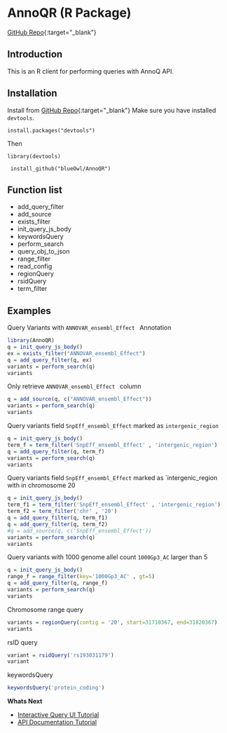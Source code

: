 ---
---
# AnnoQR (R Package)

[GitHub Repo](https://github.com/USCbiostats/AnnoQR){:target="_blank"}

## Introduction

This is an R client for performing queries with AnnoQ API.

## Installation

Install from [GitHub Repo](https://github.com/USCbiostats/AnnoQR){:target="_blank"}
Make sure you have installed `devtools`.

`install.packages("devtools")`

Then 

`library(devtools)`

` install_github("blueOwl/AnnoQR")`

## Function list

* add\_query\_filter
* add\_source
* exists\_filter
* init\_query\_js\_body
* keywordsQuery
* perform\_search
* query\_obj\_to\_json
* range\_filter
* read\_config
* regionQuery
* rsidQuery
* term\_filter

## Examples

Query Variants with `ANNOVAR_ensembl_Effect ` Annotation

```R
library(AnnoQR)
q = init_query_js_body()
ex = exists_filter("ANNOVAR_ensembl_Effect")
q = add_query_filter(q, ex)
variants = perform_search(q)
variants
```




Only retrieve `ANNOVAR_ensembl_Effect ` column

```R
q = add_source(q, c("ANNOVAR_ensembl_Effect"))
variants = perform_search(q)
variants
```



Query variants field `SnpEff_ensembl_Effect` marked as `intergenic_region`

```R
q = init_query_js_body()
term_f = term_filter('SnpEff_ensembl_Effect' , 'intergenic_region')
q = add_query_filter(q, term_f)
variants = perform_search(q)
variants
```


Query variants field `SnpEff_ensembl_Effect` marked as `intergenic_region with in chromosome 20

```R
q = init_query_js_body()
term_f1 = term_filter('SnpEff_ensembl_Effect' , 'intergenic_region')
term_f2 = term_filter('chr' , '20')
q = add_query_filter(q, term_f1)
q = add_query_filter(q, term_f2)
#q = add_source(q, c('SnpEff_ensembl_Effect'))
variants = perform_search(q)
variants
```

Query variants with 1000 genome allel count `1000Gp3_AC` larger than 5

```R
q = init_query_js_body()
range_f = range_filter(key='1000Gp3_AC' , gt=5)
q = add_query_filter(q, range_f)
variants = perform_search(q)
variants
```

Chromosome range query

```R
variants = regionQuery(contig = '20', start=31710367, end=31820367)
variants
```

rsID query

```R
variant = rsidQuery('rs193031179')
variant
```

keywordsQuery

```R
keywordsQuery('protein_coding')
```

**Whats Next**

- [Interactive Query UI Tutorial]({{site.baseurl}}/docs/tutorials/ui-query)
- [API Documentation Tutorial]({{site.baseurl}}/docs/tutorials/api)
